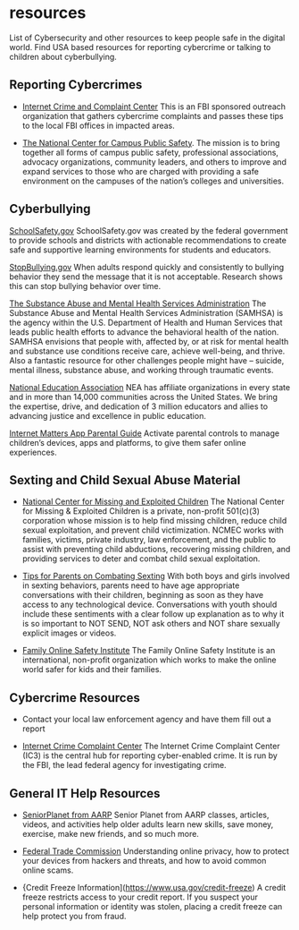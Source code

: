 # resources
List of Cybersecurity and other resources to keep people safe in the digital world. Find USA based resources for reporting cybercrime or talking to children about cyberbullying.

## Reporting Cybercrimes

- [Internet Crime and Complaint Center](https://www.ic3.gov/) This is an FBI sponsored outreach organization that gathers cybercrime complaints and passes these tips to the local FBI offices in impacted areas.

- [The National Center for Campus Public Safety](https://www.coehsem.com/training-library/). The mission is to bring together all forms of campus public safety, professional associations, advocacy organizations, community leaders, and others to improve and expand services to those who are charged with providing a safe environment on the campuses of the nation’s colleges and universities.

## Cyberbullying

[SchoolSafety.gov](https://www.schoolsafety.gov/resource/how-prevent-cyberbullying-guide-parents-caregivers-and-youth) SchoolSafety.gov was created by the federal government to provide schools and districts with actionable recommendations to create safe and supportive learning environments for students and educators.

[StopBullying.gov](https://www.stopbullying.gov/) When adults respond quickly and consistently to bullying behavior they send the message that it is not acceptable. Research shows this can stop bullying behavior over time.

[The Substance Abuse and Mental Health Services Administration](https://www.samhsa.gov/about) The Substance Abuse and Mental Health Services Administration (SAMHSA) is the agency within the U.S. Department of Health and Human Services that leads public health efforts to advance the behavioral health of the nation. SAMHSA envisions that people with, affected by, or at risk for mental health and substance use conditions receive care, achieve well-being, and thrive. Also a fantastic resource for other challenges people might have – suicide, mental illness, substance abuse, and working through traumatic events.

[National Education Association](https://www.nea.org/professional-excellence/student-engagement/tools-tips/helping-students-deal-cyberbullies) NEA has affiliate organizations in every state and in more than 14,000 communities across the United States. We bring the expertise, drive, and dedication of 3 million educators and allies to advancing justice and excellence in public education.

[Internet Matters App Parental Guide](https://www.internetmatters.org/parental-controls/) Activate parental controls to manage children’s devices, apps and platforms, to give them safer online experiences.

## Sexting and Child Sexual Abuse Material

- [National Center for Missing and Exploited Children](https://www.missingkids.org/) The National Center for Missing & Exploited Children is a private, non-profit 501(c)(3) corporation whose mission is to help find missing children, reduce child sexual exploitation, and prevent child victimization. NCMEC works with families, victims, private industry, law enforcement, and the public to assist with preventing child abductions, recovering missing children, and providing services to deter and combat child sexual exploitation.

- [Tips for Parents on Combating Sexting](https://www.icactaskforce.org/assets/ICAC%20Safer%20Internet%20Day%202021%20Sexting%20Tip%20for%20Parents-Youth.pdf) With both boys and girls involved in sexting behaviors, parents need to have age appropriate conversations with their children, beginning as soon as they have access to any technological device. Conversations with youth should include these sentiments with a clear follow up explanation as to why it is so important to NOT SEND, NOT ask others and NOT share sexually explicit images or 
videos. 

- [Family Online Safety Institute](https://fosi.org/) The Family Online Safety Institute is an international, non-profit organization which works to make the online world safer for kids and their families.

## Cybercrime Resources

- Contact your local law enforcement agency and have them fill out a report

- [Internet Crime Complaint Center](https://www.ic3.gov/) The Internet Crime Complaint Center (IC3) is the central hub for reporting cyber-enabled crime. It is run by the FBI, the lead federal agency for investigating crime.

## General IT Help Resources

- [SeniorPlanet from AARP](https://seniorplanet.org/) Senior Planet from AARP classes, articles, videos, and activities help older adults learn new skills, save money, exercise, make new friends, and so much more.

- [Federal Trade Commission](https://consumer.ftc.gov/identity-theft-and-online-security/online-privacy-and-security) Understanding online privacy, how to protect your devices from hackers and threats, and how to avoid common online scams.

- {Credit Freeze Information](https://www.usa.gov/credit-freeze) A credit freeze restricts access to your credit report. If you suspect your personal information or identity was stolen, placing a credit freeze can help protect you from fraud.

